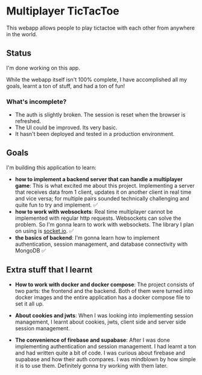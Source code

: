 # Multiplayer TicTacToe

This webapp allows people to play tictactoe with each other from anywhere in the world.

## Status

I'm done working on this app.

While the webapp itself isn't 100% complete, I have accomplished all my goals, learnt a ton of stuff, and had a ton of fun! 

### What's incomplete?

- The auth is slightly broken. The session is reset when the browser is refreshed. 
- The UI could be improved. Its very basic.
- It hasn't been deployed and tested in a production environment. 

## Goals
I'm building this application to learn: 

- **how to implement a backend server that can handle a multiplayer game**: This is what excited me about this project. Implementing a server that receives data from 1 client, updates it on another client in real time and vice versa; for multiple pairs sounded technically challenging and quite fun to try and implement. ✅
- **how to work with websockets**: Real time multiplayer cannot be implemented with regular http requests. Websockets can solve the problem. So I'm gonna learn to work with websockets. The library I plan on using is [socket.io](https://socket.io). ✅
- **the basics of backend**: I'm gonna learn how to implement authentication, session management, and database connectivity with MongoDB  ✅

## Extra stuff that I learnt

- **How to work with docker and docker compose**: The project consists of two parts: the frontend and the backend. Both of them were turned into docker images and the entire application has a docker compose file to set it all up. 

- **About cookies and jwts**: When I was looking into implementing session management, I learnt about cookies, jwts, client side and server side session management. 

- **The convenience of firebase and supabase**: After I was done implementing authentication and session management. I had learnt a ton and had written quite a bit of code. I was curious about firebase and supabase and how their auth compares. I was mindblown by how simple it is to use them. Definitely gonna try working with them later. 